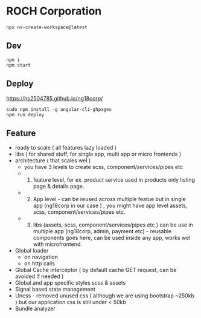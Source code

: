 # ROCH Corporation

```
npx nx-create-workspace@latest
```

## Dev

```
npm i
npm start
```

## Deploy

https://hs2504785.github.io/ng18corp/

```
sudo npm install -g angular-cli-ghpages
npm run deploy
```

## Feature

- ready to scale ( all features lazy loaded )
- libs ( for shared stuff, for single app, multi app or micro frontends )
- architecture ( that scales wel )
  - you have 3 levels to create scss, component/services/pipes etc
  - 1. feature level, for ex. product service used in products only listing page & details page.
  - 2. App level - can be reused across multiple featue but in single app (ng18corp in our case ) , you might have app level assets, scss, component/services/pipes etc.
  - 3. libs (assets, scss, component/services/pipes etc ) can be use in multiple app (ng18corp, admin, payment etc) - reusable components goes here, can be used inside any app, works wel with microfrontend.
- Global loader
  - on navigation
  - on http calls
- Global Cache interceptor ( by default cache GET request, can be avoided if needed )
- Global and app specific styles scss & assets
- Signal based state management
- Uncss - removed unused css ( although we are using bootstrap ~250kb ) but our application css is still under < 50kb
- Bundle analyzer
